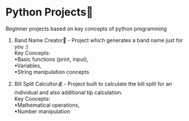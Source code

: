 # Python Projects🐍
Beginner projects based on key concepts of python programming

1. Band Name Creator🎸 - Project which generates a band name just for you :)<br>
Key Concepts:
  <br>  •Basic functions (print, input),
  <br>  •Variables,
  <br>  •String manipulation concepts

2. Bill Split Calcultor💰 - Project built to calculate the bill split for an individual and also additional tip calculation.<br>
Key Concepts:
  <br>  •Mathematical operations,
  <br>  •Number manipulation
